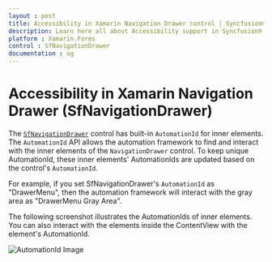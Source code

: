 ```yaml
---
layout : post
title: Accessibility in Xamarin Navigation Drawer control | Syncfusion®
description: Learn here all about Accessibility support in Syncfusion® Xamarin Navigation Drawer (SfNavigationDrawer) control and more.
platform : Xamarin.Forms
control : SfNavigationDrawer
documentation : ug
---
```


# Accessibility in Xamarin Navigation Drawer (SfNavigationDrawer)

The [`SfNavigationDrawer`](https://help.syncfusion.com/cr/xamarin/Syncfusion.SfNavigationDrawer.XForms.SfNavigationDrawer.html) control has built-in `AutomationId` for inner elements. The `AutomationId` API allows the automation framework to find and interact with the inner elements of the `NavigationDrawer` control. To keep unique AutomationId, these inner elements' AutomationIds are updated based on the control's `AutomationId`. 

For example, if you set SfNavigationDrawer's `AutomationId` as "DrawerMenu", then the automation framework will interact with the gray area as "DrawerMenu Gray Area". 

The following screenshot illustrates the AutomationIds of inner elements. You can also interact with the elements inside the ContentView with the element's AutomationId.

![AutomationId Image](images/AutomationId.png)
